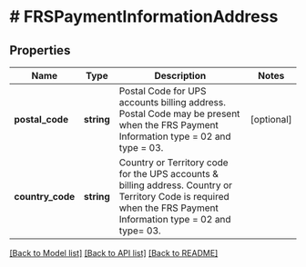 # # FRSPaymentInformationAddress

## Properties

Name | Type | Description | Notes
------------ | ------------- | ------------- | -------------
**postal_code** | **string** | Postal Code for UPS accounts billing address.  Postal Code  may be present when the FRS Payment Information type &#x3D; 02 and type &#x3D; 03. | [optional]
**country_code** | **string** | Country or Territory code for the  UPS accounts &amp; billing address.  Country or Territory Code is required when the FRS Payment Information type &#x3D; 02 and type&#x3D; 03. |

[[Back to Model list]](../../README.md#models) [[Back to API list]](../../README.md#endpoints) [[Back to README]](../../README.md)
